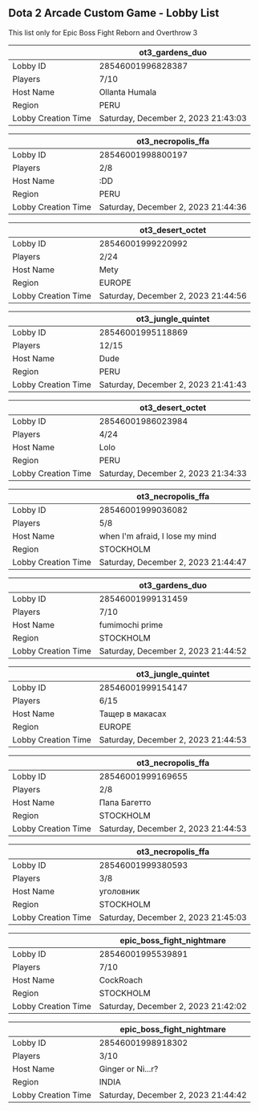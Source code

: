 ## Dota 2 Arcade Custom Game - Lobby List

This list only for Epic Boss Fight Reborn and Overthrow 3

|  | ot3_gardens_duo |
| ------ | ------ |
| Lobby ID | 28546001996828387 |
| Players | 7/10 |
| Host Name | Ollanta Humala |
| Region | PERU |
| Lobby Creation Time | Saturday, December 2, 2023 21:43:03 |


|  | ot3_necropolis_ffa |
| ------ | ------ |
| Lobby ID | 28546001998800197 |
| Players | 2/8 |
| Host Name | :DD |
| Region | PERU |
| Lobby Creation Time | Saturday, December 2, 2023 21:44:36 |


|  | ot3_desert_octet |
| ------ | ------ |
| Lobby ID | 28546001999220992 |
| Players | 2/24 |
| Host Name | Mety |
| Region | EUROPE |
| Lobby Creation Time | Saturday, December 2, 2023 21:44:56 |


|  | ot3_jungle_quintet |
| ------ | ------ |
| Lobby ID | 28546001995118869 |
| Players | 12/15 |
| Host Name | Dude |
| Region | PERU |
| Lobby Creation Time | Saturday, December 2, 2023 21:41:43 |


|  | ot3_desert_octet |
| ------ | ------ |
| Lobby ID | 28546001986023984 |
| Players | 4/24 |
| Host Name | Lolo |
| Region | PERU |
| Lobby Creation Time | Saturday, December 2, 2023 21:34:33 |


|  | ot3_necropolis_ffa |
| ------ | ------ |
| Lobby ID | 28546001999036082 |
| Players | 5/8 |
| Host Name | when I'm afraid, I lose my mind |
| Region | STOCKHOLM |
| Lobby Creation Time | Saturday, December 2, 2023 21:44:47 |


|  | ot3_gardens_duo |
| ------ | ------ |
| Lobby ID | 28546001999131459 |
| Players | 7/10 |
| Host Name | fumimochi prime |
| Region | STOCKHOLM |
| Lobby Creation Time | Saturday, December 2, 2023 21:44:52 |


|  | ot3_jungle_quintet |
| ------ | ------ |
| Lobby ID | 28546001999154147 |
| Players | 6/15 |
| Host Name | Тащер в макасах |
| Region | EUROPE |
| Lobby Creation Time | Saturday, December 2, 2023 21:44:53 |


|  | ot3_necropolis_ffa |
| ------ | ------ |
| Lobby ID | 28546001999169655 |
| Players | 2/8 |
| Host Name | Папа Багетто |
| Region | STOCKHOLM |
| Lobby Creation Time | Saturday, December 2, 2023 21:44:53 |


|  | ot3_necropolis_ffa |
| ------ | ------ |
| Lobby ID | 28546001999380593 |
| Players | 3/8 |
| Host Name | уголовник |
| Region | STOCKHOLM |
| Lobby Creation Time | Saturday, December 2, 2023 21:45:03 |


|  | epic_boss_fight_nightmare |
| ------ | ------ |
| Lobby ID | 28546001995539891 |
| Players | 7/10 |
| Host Name | CockRoach |
| Region | STOCKHOLM |
| Lobby Creation Time | Saturday, December 2, 2023 21:42:02 |


|  | epic_boss_fight_nightmare |
| ------ | ------ |
| Lobby ID | 28546001998918302 |
| Players | 3/10 |
| Host Name | Ginger or Ni...r? |
| Region | INDIA |
| Lobby Creation Time | Saturday, December 2, 2023 21:44:42 |


